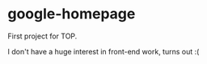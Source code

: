 # google-homepage
First project for TOP.  

I don't have a huge interest in front-end work, turns out :(